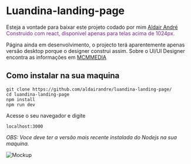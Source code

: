# Luandina-landing-page

<p>
    Esteja a vontade  para baixar este projeto codado por mim <span style="color:rgb(121, 33, 143);"><a target="_blank" href="https://linktr.ee//aldairandre">Aldair André</a></br>Construido com react, disponivel apenas para telas acima de 1024px.</span></p>
    
<p>
    Página ainda em desenvolvimento, o projecto terá aparentemente apenas versão desktop porque o designer construi assim.
    Sobre o UI/UI Designer encontra as informações em <a href="https://www.facebook.com/mariomonteiro.mario">MCMMEDIA</a>
</p>

## Como instalar na sua maquina 

```
git clone https://github.com/aldairandre/luandina-landing-page/
cd luandina-landing-page
npm install
npm run dev 
```
<p>Acesse o seu navegador e digite</p>

```localhost:3000```

*OBS: Voce deve ter a versão mais recente instalada do Nodejs na sua maquina.*

![Mockup](../public/Mockup/SPRK_default_preset_name_iphone_6_7_8_plus%20%E2%80%93%2019.png)
